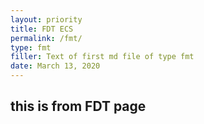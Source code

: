 ```yaml
---
layout: priority
title: FDT ECS
permalink: /fmt/
type: fmt
filler: Text of first md file of type fmt
date: March 13, 2020
---
```


## this is from FDT page


